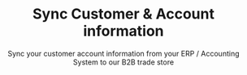 ---
title: "Sync Customer & Account information"
subtitle: "Sync your customer account information from your ERP / Accounting System to our B2B trade store"
imageDestop: "/images/a02.png"
imageDestopWidth: "849"
imageMobile: "/images/a002.png"
buttonTextMobile: "Schedule a demo"
buttonHrefMobile: "/"
source: "b2b-trade-store"
type: "source-content"
headless: true
weight: 2
---